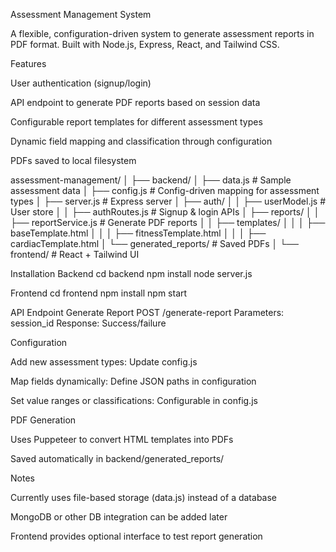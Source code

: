 Assessment Management System

A flexible, configuration-driven system to generate assessment reports in PDF format. Built with Node.js, Express, React, and Tailwind CSS.

Features

User authentication (signup/login)

API endpoint to generate PDF reports based on session data

Configurable report templates for different assessment types

Dynamic field mapping and classification through configuration

PDFs saved to local filesystem

assessment-management/
│
├── backend/
│   ├── data.js                # Sample assessment data
│   ├── config.js              # Config-driven mapping for assessment types
│   ├── server.js              # Express server
│   ├── auth/
│   │   ├── userModel.js       # User store
│   │   ├── authRoutes.js      # Signup & login APIs
│   ├── reports/
│   │   ├── reportService.js   # Generate PDF reports
│   │   ├── templates/
│   │   │   ├── baseTemplate.html
│   │   │   ├── fitnessTemplate.html
│   │   │   ├── cardiacTemplate.html
│   └── generated_reports/     # Saved PDFs
│
└── frontend/                   # React + Tailwind UI

Installation
Backend
cd backend
npm install
node server.js

Frontend
cd frontend
npm install
npm start

API Endpoint
Generate Report
POST /generate-report
Parameters: session_id
Response: Success/failure

Configuration

Add new assessment types: Update config.js

Map fields dynamically: Define JSON paths in configuration

Set value ranges or classifications: Configurable in config.js

PDF Generation

Uses Puppeteer to convert HTML templates into PDFs

Saved automatically in backend/generated_reports/

Notes

Currently uses file-based storage (data.js) instead of a database

MongoDB or other DB integration can be added later

Frontend provides optional interface to test report generation


